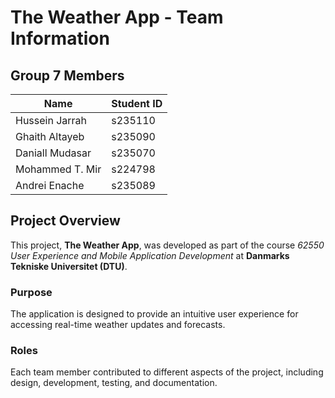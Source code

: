 # The Weather App - Team Information

## Group 7 Members

| Name               | Student ID |
|--------------------|------------|
| Hussein Jarrah     | s235110    |
| Ghaith Altayeb     | s235090    |
| Daniall Mudasar    | s235070    |
| Mohammed T. Mir    | s224798    |
| Andrei Enache      | s235089    |

## Project Overview

This project, **The Weather App**, was developed as part of the course *62550 User Experience and Mobile Application Development* at **Danmarks Tekniske Universitet (DTU)**. 

### Purpose
The application is designed to provide an intuitive user experience for accessing real-time weather updates and forecasts.

### Roles
Each team member contributed to different aspects of the project, including design, development, testing, and documentation.
